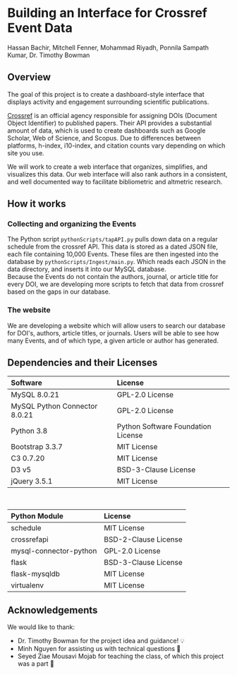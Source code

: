 # Building an Interface for Crossref Event Data

Hassan Bachir, Mitchell Fenner, Mohammad Riyadh, Ponnila Sampath Kumar, Dr. Timothy Bowman 

## Overview
The goal of this project is to create a dashboard-style interface that displays activity and engagement surrounding scientific publications.  

[Crossref](https://www.crossref.org/) is an official agency responsible for assigning DOIs (Document Object Identifier) to published papers. Their API provides a substantial amount of data, which is used to create dashboards such as Google Scholar, Web of Science, and Scopus. Due to differences between platforms, h-index, i10-index, and citation counts vary depending on which site you use.  

We will work to create a web interface that organizes, simplifies, and visualizes this data. Our web interface will also rank authors in a consistent, and well documented way to facilitate bibliometric and altmetric research.

## How it works
### Collecting and organizing the Events
The Python script `pythonScripts/tapAPI.py` pulls down data on a regular schedule from the crossref API. This data is stored as a dated JSON file, each file containing 10,000 Events.
These files are then ingested into the database by `pythonScripts/Ingest/main.py`. Which reads each JSON in the data directory, and inserts it into our MySQL database.  
Because the Events do not contain the authors, journal, or article title for every DOI, we are developing more scripts to fetch that data from crossref based on the gaps in our database.
### The website
We are developing a website which will allow users to search our database for DOI's, authors, article titles, or journals. Users will be able to see how many Events, and of which type, a given article or author has generated.

## Dependencies and their Licenses

| Software                        | License                            |
|:--------------------------------|:-----------------------------------|
| MySQL 8.0.21                    | GPL-2.0 License                    |
| MySQL Python Connector 8.0.21   | GPL-2.0 License                    |
| Python 3.8                      | Python Software Foundation License |
| Bootstrap 3.3.7                 | MIT License                        |
| C3 0.7.20                       | MIT License                        |
| D3 v5                           | BSD-3-Clause License               |
| jQuery 3.5.1                    | MIT License                        |
<br>

| Python Module             | License                    |
|:--------------------------|:---------------------------|
| schedule                  | MIT License                |
| crossrefapi               | BSD-2-Clause License       |
| mysql-connector-python    | GPL-2.0 License            |
| flask                     | BSD-3-Clause License       |
| flask-mysqldb             | MIT License                |
| virtualenv                | MIT License                |

## Acknowledgements
We would like to thank:  
* Dr. Timothy Bowman for the project idea and guidance! 💡  
* Minh Nguyen for assisting us with technical questions 💬 
* Seyed Ziae Mousavi Mojab for teaching the class, of which this project was a part 🍎

